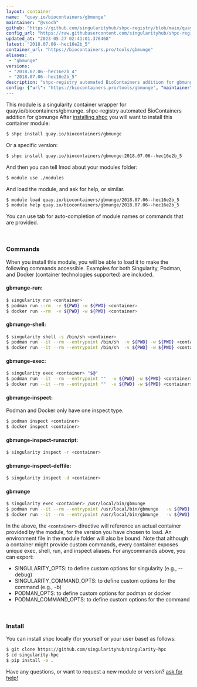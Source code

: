```yaml
---
layout: container
name:  "quay.io/biocontainers/gbmunge"
maintainer: "@vsoch"
github: "https://github.com/singularityhub/shpc-registry/blob/main/quay.io/biocontainers/gbmunge/container.yaml"
config_url: "https://raw.githubusercontent.com/singularityhub/shpc-registry/main/quay.io/biocontainers/gbmunge/container.yaml"
updated_at: "2023-05-27 02:41:01.376468"
latest: "2018.07.06--hec16e2b_5"
container_url: "https://biocontainers.pro/tools/gbmunge"
aliases:
 - "gbmunge"
versions:
 - "2018.07.06--hec16e2b_4"
 - "2018.07.06--hec16e2b_5"
description: "shpc-registry automated BioContainers addition for gbmunge"
config: {"url": "https://biocontainers.pro/tools/gbmunge", "maintainer": "@vsoch", "description": "shpc-registry automated BioContainers addition for gbmunge", "latest": {"2018.07.06--hec16e2b_5": "sha256:6c5010b8807c5468811270a1ee3df3f7ad53699f9af31bf6a258ba4e848e9d1d"}, "tags": {"2018.07.06--hec16e2b_4": "sha256:818cc218ed20d40030152ff0e960f73e1dc026ad44342597e0d15d61c4de1bc5", "2018.07.06--hec16e2b_5": "sha256:6c5010b8807c5468811270a1ee3df3f7ad53699f9af31bf6a258ba4e848e9d1d"}, "docker": "quay.io/biocontainers/gbmunge", "aliases": {"gbmunge": "/usr/local/bin/gbmunge"}}
---
```


This module is a singularity container wrapper for quay.io/biocontainers/gbmunge.
shpc-registry automated BioContainers addition for gbmunge
After [installing shpc](#install) you will want to install this container module:


```bash
$ shpc install quay.io/biocontainers/gbmunge
```

Or a specific version:

```bash
$ shpc install quay.io/biocontainers/gbmunge:2018.07.06--hec16e2b_5
```

And then you can tell lmod about your modules folder:

```bash
$ module use ./modules
```

And load the module, and ask for help, or similar.

```bash
$ module load quay.io/biocontainers/gbmunge/2018.07.06--hec16e2b_5
$ module help quay.io/biocontainers/gbmunge/2018.07.06--hec16e2b_5
```

You can use tab for auto-completion of module names or commands that are provided.

<br>

### Commands

When you install this module, you will be able to load it to make the following commands accessible.
Examples for both Singularity, Podman, and Docker (container technologies supported) are included.

#### gbmunge-run:

```bash
$ singularity run <container>
$ podman run --rm  -v ${PWD} -w ${PWD} <container>
$ docker run --rm  -v ${PWD} -w ${PWD} <container>
```

#### gbmunge-shell:

```bash
$ singularity shell -s /bin/sh <container>
$ podman run --it --rm --entrypoint /bin/sh  -v ${PWD} -w ${PWD} <container>
$ docker run --it --rm --entrypoint /bin/sh  -v ${PWD} -w ${PWD} <container>
```

#### gbmunge-exec:

```bash
$ singularity exec <container> "$@"
$ podman run --it --rm --entrypoint ""  -v ${PWD} -w ${PWD} <container> "$@"
$ docker run --it --rm --entrypoint ""  -v ${PWD} -w ${PWD} <container> "$@"
```

#### gbmunge-inspect:

Podman and Docker only have one inspect type.

```bash
$ podman inspect <container>
$ docker inspect <container>
```

#### gbmunge-inspect-runscript:

```bash
$ singularity inspect -r <container>
```

#### gbmunge-inspect-deffile:

```bash
$ singularity inspect -d <container>
```


#### gbmunge

```bash
$ singularity exec <container> /usr/local/bin/gbmunge
$ podman run --it --rm --entrypoint /usr/local/bin/gbmunge   -v ${PWD} -w ${PWD} <container> -c " $@"
$ docker run --it --rm --entrypoint /usr/local/bin/gbmunge   -v ${PWD} -w ${PWD} <container> -c " $@"
```



In the above, the `<container>` directive will reference an actual container provided
by the module, for the version you have chosen to load. An environment file in the
module folder will also be bound. Note that although a container
might provide custom commands, every container exposes unique exec, shell, run, and
inspect aliases. For anycommands above, you can export:

 - SINGULARITY_OPTS: to define custom options for singularity (e.g., --debug)
 - SINGULARITY_COMMAND_OPTS: to define custom options for the command (e.g., -b)
 - PODMAN_OPTS: to define custom options for podman or docker
 - PODMAN_COMMAND_OPTS: to define custom options for the command

<br>

### Install

You can install shpc locally (for yourself or your user base) as follows:

```bash
$ git clone https://github.com/singularityhub/singularity-hpc
$ cd singularity-hpc
$ pip install -e .
```

Have any questions, or want to request a new module or version? [ask for help!](https://github.com/singularityhub/singularity-hpc/issues)